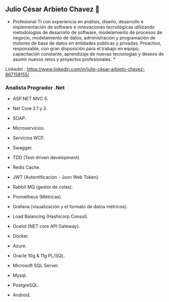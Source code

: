 ## Julio César Arbieto Chavez 👋 ##

* Profesional TI con experiencia en análisis, diseño, desarrollo e implementación de software e innovaciones tecnológicas utilizando metodologías de desarrollo de software, modelamiento de procesos de negocio, modelamiento de datos, administración y programación de motores de base de datos en entidades públicas y privadas. Proactivo, responsable, con gran disposición para el trabajo en equipo, capacitación constante, aprendizaje de nuevas tecnologías y deseos de asumir nuevos retos y proyectos profesionales. *

Linkedin : https://www.linkedin.com/in/julio-césar-arbieto-chavez-867159155/

### Analista Progrador .Net ###

- ASP.NET MVC 5.
- Net Core 2.1 y 3.
- SOAP.
- Microservicios.
- Servicios WCF.
- Swagger.
- TDD (Test-driven development).
- Redis Cache.
- JWT (Autentificacion - Json Web Token).
- Rabbit MQ (gestor de colas).
- Prometheus (Métricas).
- Grafana (visualización y el formato de datos métricos).
- Load Balancing (Hashicorp Consul).
- Ocelot (NET core API Gateway).
- Docker.
- Azure.

- Oracle 10g & 11g PL/SQL.
- Microsoft SQL Server.
- Mysql.
- PostgreSQL.

- Android.

